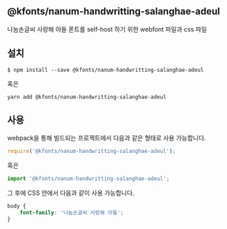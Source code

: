 
@kfonts/nanum-handwritting-salanghae-adeul
---------------------

나눔손글씨 사랑해 아들 폰트를 self-host 하기 위한 webfont 파일과 css 파일

설치
----

```
$ npm install --save @kfonts/nanum-handwritting-salanghae-adeul
```

혹은

```
yarn add @kfonts/nanum-handwritting-salanghae-adeul
```

사용
----

webpack을 통해 빌드되는 프로젝트에서 다음과 같은 형태로 사용 가능합니다.

```js
require('@kfonts/nanum-handwritting-salanghae-adeul');
```

혹은

```js
import '@kfonts/nanum-handwritting-salanghae-adeul';
```

그 후에 CSS 안에서 다음과 같이 사용 가능합니다.

```css
body {
    font-family: '나눔손글씨 사랑해 아들';
}
```
